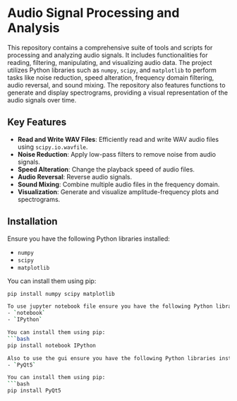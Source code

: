# Audio Signal Processing and Analysis

This repository contains a comprehensive suite of tools and scripts for processing and analyzing audio signals. It includes functionalities for reading, filtering, manipulating, and visualizing audio data. The project utilizes Python libraries such as `numpy`, `scipy`, and `matplotlib` to perform tasks like noise reduction, speed alteration, frequency domain filtering, audio reversal, and sound mixing. The repository also features functions to generate and display spectrograms, providing a visual representation of the audio signals over time.

## Key Features

- **Read and Write WAV Files**: Efficiently read and write WAV audio files using `scipy.io.wavfile`.
- **Noise Reduction**: Apply low-pass filters to remove noise from audio signals.
- **Speed Alteration**: Change the playback speed of audio files.
- **Audio Reversal**: Reverse audio signals.
- **Sound Mixing**: Combine multiple audio files in the frequency domain.
- **Visualization**: Generate and visualize amplitude-frequency plots and spectrograms.

## Installation

Ensure you have the following Python libraries installed:
- `numpy`
- `scipy`
- `matplotlib`

You can install them using pip:
```bash
pip install numpy scipy matplotlib

To use jupyter notebook file ensure you have the following Python libraries installed:
- `notebook`
- `IPython`

You can install them using pip:
```bash
pip install notebook IPython

Also to use the gui ensure you have the following Python libraries installed:
- `PyQt5`

You can install them using pip:
```bash
pip install PyQt5

